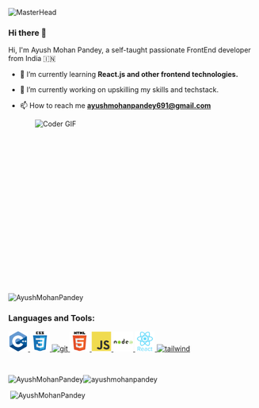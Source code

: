 ![MasterHead](https://user-images.githubusercontent.com/10498744/210012254-234538ff-d198-48aa-8964-37e6fd45d227.gif)
### Hi there 👋

<!--
**AyushMohanPandey/AyushMohanPandey** is a ✨ _special_ ✨ repository because its `README.md` (this file) appears on your GitHub profile.
![MasterHead](https://user-images.githubusercontent.com/10498744/210012254-234538ff-d198-48aa-8964-37e6fd45d227.gif)
Here are some ideas to get you started:

- 🔭 I’m currently working on ...
- 🌱 I’m currently learning ...
- 👯 I’m looking to collaborate on ...
- 🤔 I’m looking for help with ...
- 💬 Ask me about ...
- 📫 How to reach me: ...
- 😄 Pronouns: ...
- ⚡ Fun fact: ...
<img align="right" height="250" width="400" alt="GIF" src="https://miro.medium.com/max/1360/1*IRGHmiGsa16stedQvIaZfw.gif" />
<img align="right" height="250" width="500" alt="GIF" src="https://miro.medium.com/v2/resize:fit:1400/1*1ojV4epPGRxhZE26dVI4pQ.gif" />
<img align="right" alt="Coder GIF" height=250 width=350 src="https://physicsgurukul.files.wordpress.com/2019/02/character-1.gif" />
-->

<p>Hi, I'm Ayush Mohan Pandey, a self-taught passionate FrontEnd developer from India 🇮🇳</p>


- 🌱 I’m currently learning **React.js and other frontend technologies.**

- 🔭 I’m currently working on upskilling my skills and techstack.  

- 📫 How to reach me **ayushmohanpandey691@gmail.com**


<img align="right" alt="Coder GIF" height=350 width=450 src="https://cdn.dribbble.com/users/1187836/screenshots/6539429/programer.gif" />
</br>
<p align="left"> <img src="https://komarev.com/ghpvc/?username=AyushMohanPandey" alt="AyushMohanPandey" /> </p>

<p aling="left"> </p>

<h3 align="left">Languages and Tools:</h3>
<p align="left"> <a href="https://www.w3schools.com/cpp/" target="_blank" rel="noreferrer"> <img src="https://raw.githubusercontent.com/devicons/devicon/master/icons/cplusplus/cplusplus-original.svg" alt="cplusplus" width="40" height="40"/> </a> <a href="https://www.w3schools.com/css/" target="_blank" rel="noreferrer"> <img src="https://raw.githubusercontent.com/devicons/devicon/master/icons/css3/css3-original-wordmark.svg" alt="css3" width="40" height="40"/> </a> <a href="https://git-scm.com/" target="_blank" rel="noreferrer"> <img src="https://www.vectorlogo.zone/logos/git-scm/git-scm-icon.svg" alt="git" width="40" height="40"/> </a> <a href="https://www.w3.org/html/" target="_blank" rel="noreferrer"> <img src="https://raw.githubusercontent.com/devicons/devicon/master/icons/html5/html5-original-wordmark.svg" alt="html5" width="40" height="40"/> </a> <a href="https://developer.mozilla.org/en-US/docs/Web/JavaScript" target="_blank" rel="noreferrer"> <img src="https://raw.githubusercontent.com/devicons/devicon/master/icons/javascript/javascript-original.svg" alt="javascript" width="40" height="40"/> </a> <a href="https://nodejs.org" target="_blank" rel="noreferrer"> <img src="https://raw.githubusercontent.com/devicons/devicon/master/icons/nodejs/nodejs-original-wordmark.svg" alt="nodejs" width="40" height="40"/> </a> <a href="https://reactjs.org/" target="_blank" rel="noreferrer"> <img src="https://raw.githubusercontent.com/devicons/devicon/master/icons/react/react-original-wordmark.svg" alt="react" width="40" height="40"/> </a> <a href="https://tailwindcss.com/" target="_blank" rel="noreferrer"> <img src="https://www.vectorlogo.zone/logos/tailwindcss/tailwindcss-icon.svg" alt="tailwind" width="40" height="40"/> </a> </p>
</br>

<p><img align="left" src="https://github-readme-stats.vercel.app/api/top-langs/?username=AyushMohanPandey&layout=compact" alt="AyushMohanPandey" /></p>

<p><img align="left" src="https://github-readme-streak-stats.herokuapp.com/?user=ayushmohanpandey&" alt="ayushmohanpandey"/></p>
</br>
<p>&nbsp;<img align="center" src="https://github-readme-stats.vercel.app/api?username=AyushMohanPandey&show_icons=true" alt="AyushMohanPandey" /></p>
